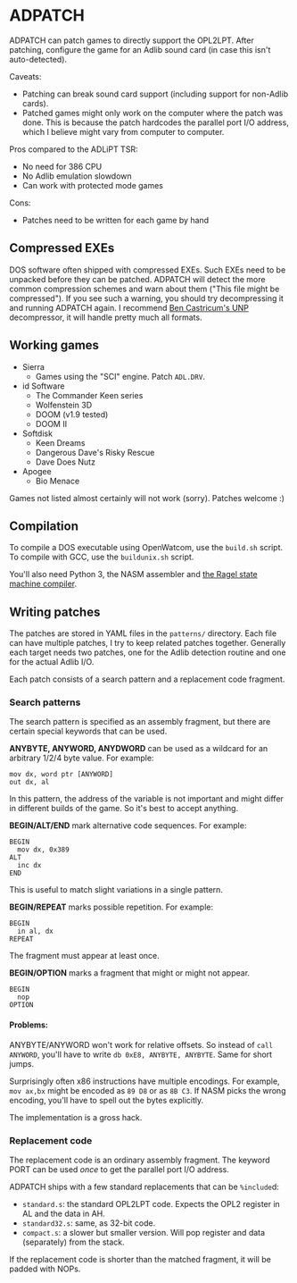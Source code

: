 # ADPATCH

ADPATCH can patch games to directly support the OPL2LPT. After
patching, configure the game for an Adlib sound card (in case this
isn't auto-detected).

Caveats:

- Patching can break sound card support (including support for
  non-Adlib cards).
- Patched games might only work on the computer where the patch was
  done. This is because the patch hardcodes the parallel port I/O
  address, which I believe might vary from computer to computer.

Pros compared to the ADLiPT TSR:

- No need for 386 CPU
- No Adlib emulation slowdown
- Can work with protected mode games

Cons:

- Patches need to be written for each game by hand

## Compressed EXEs

DOS software often shipped with compressed EXEs. Such EXEs need to be
unpacked before they can be patched. ADPATCH will detect the more
common compression schemes and warn about them ("This file might be
compressed"). If you see such a warning, you should try decompressing
it and running ADPATCH again. I recommend [Ben Castricum's
UNP](http://unp.bencastricum.nl/) decompressor, it will handle pretty
much all formats.

## Working games

- Sierra
  - Games using the "SCI" engine. Patch `ADL.DRV`.
- id Software
  - The Commander Keen series
  - Wolfenstein 3D
  - DOOM (v1.9 tested)
  - DOOM II
- Softdisk
  - Keen Dreams
  - Dangerous Dave's Risky Rescue
  - Dave Does Nutz
- Apogee
  - Bio Menace

Games not listed almost certainly will not work (sorry).
Patches welcome :)

## Compilation

To compile a DOS executable using OpenWatcom, use the `build.sh`
script. To compile with GCC, use the `buildunix.sh` script.

You'll also need Python 3, the NASM assembler and [the Ragel state
machine compiler][Ragel].

[Ragel]: https://www.colm.net/open-source/ragel/

## Writing patches

The patches are stored in YAML files in the `patterns/` directory.
Each file can have multiple patches, I try to keep related patches
together. Generally each target needs two patches, one for the Adlib
detection routine and one for the actual Adlib I/O.

Each patch consists of a search pattern and a replacement code fragment.

### Search patterns

The search pattern is specified as an assembly fragment, but there are
certain special keywords that can be used.

**ANYBYTE, ANYWORD, ANYDWORD** can be used as a wildcard for an
arbitrary 1/2/4 byte value. For example:

    mov dx, word ptr [ANYWORD]
    out dx, al

In this pattern, the address of the variable is not important and
might differ in different builds of the game. So it's best to accept
anything.

**BEGIN/ALT/END** mark alternative code sequences. For example:

    BEGIN
      mov dx, 0x389
    ALT
      inc dx
    END

This is useful to match slight variations in a single pattern.

**BEGIN/REPEAT** marks possible repetition. For example:

    BEGIN
      in al, dx
    REPEAT

The fragment must appear at least once.

**BEGIN/OPTION** marks a fragment that might or might not appear.

    BEGIN
      nop
    OPTION

#### Problems:

ANYBYTE/ANYWORD won't work for relative offsets. So instead of `call
ANYWORD`, you'll have to write `db 0xE8, ANYBYTE, ANYBYTE`. Same for
short jumps.

Surprisingly often x86 instructions have multiple encodings. For
example, `mov ax,bx` might be encoded as `89 D8` or as `8B C3`. If
NASM picks the wrong encoding, you'll have to spell out the bytes
explicitly.

The implementation is a gross hack.

### Replacement code

The replacement code is an ordinary assembly fragment. The keyword
PORT can be used *once* to get the parallel port I/O address.

ADPATCH ships with a few standard replacements that can be `%include`d:

- `standard.s`: the standard OPL2LPT code. Expects the OPL2 register
  in AL and the data in AH.
- `standard32.s`: same, as 32-bit code.
- `compact.s`: a slower but smaller version. Will pop register and data
  (separately) from the stack.

If the replacement code is shorter than the matched fragment, it will
be padded with NOPs.
